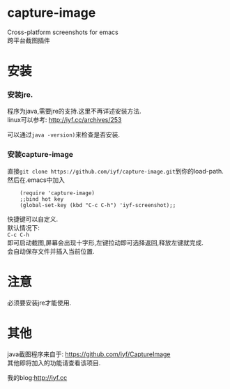 capture-image
=============

Cross-platform screenshots for emacs    
跨平台截图插件

# 安装
### 安装jre.
  程序为java,需要jre的支持.这里不再详述安装方法.  
  linux可以参考: http://iyf.cc/archives/253
 
  可以通过`java -version)`来检查是否安装.
### 安装capture-image
直接`git clone https://github.com/iyf/capture-image.git`到你的load-path.    
然后在.emacs中加入  

        (require 'capture-image)
        ;;bind hot key
        (global-set-key (kbd "C-c C-h") 'iyf-screenshot);;

快捷键可以自定义.  
默认情况下:  
  `C-c C-h`  
即可启动截图,屏幕会出现十字形,左键拉动即可选择返回,释放左键就完成.  
会自动保存文件并插入当前位置.

# 注意
必须要安装jre才能使用.  

# 其他
java截图程序来自于: https://github.com/iyf/CaptureImage  
其他即将加入的功能请查看该项目.

我的blog:http://iyf.cc